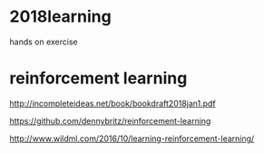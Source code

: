 # 2018learning
hands on exercise

# reinforcement learning
http://incompleteideas.net/book/bookdraft2018jan1.pdf

https://github.com/dennybritz/reinforcement-learning

http://www.wildml.com/2016/10/learning-reinforcement-learning/
